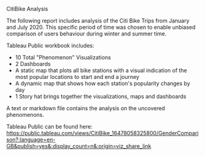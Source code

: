 CitiBike Analysis

The following report includes analysis of the Citi Bike Trips from January and July 2020. This specific period of time was chosen to enable unbiased comparison of users behaviour during winter and summer time. 

Tableau Public workbook includes:
<ul>
<li>10 Total "Phenomenon" Visualizations</li>
  <li>2 Dashboards</li>
  <li>A static map that plots all bike stations with a visual indication of the most popular locations to start and end a journey</li>
  <li>A dynamic map that shows how each station's popularity changes by day</li>
  <li>1 Story hat brings together the visualizations, maps and dashboards</li>
  </ul>
  
  A text or markdown file contains the analysis on the uncovered phenomenons.
  
  Tableau Public can be found here: https://public.tableau.com/views/CitiBike_16478058325800/GenderComparison?:language=en-GB&publish=yes&:display_count=n&:origin=viz_share_link
